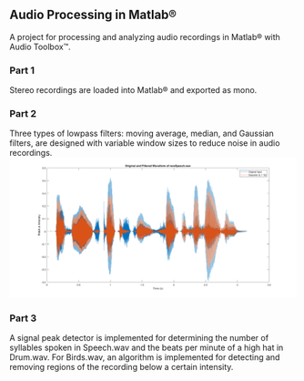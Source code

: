 ## Audio Processing in Matlab&reg;
A project for processing and analyzing audio recordings in Matlab&reg; with Audio Toolbox&trade;.
### Part 1
Stereo recordings are loaded into Matlab&reg; and exported as mono.
### Part 2
Three types of lowpass filters: moving average, median, and Gaussian filters, are designed with variable window sizes to reduce noise in audio recordings.
![Gaussian filter, window size 12](/GaussianFilteredSpeech.png?raw=true "Gaussian filter applied on speech recording, with window size of 12")
### Part 3
A signal peak detector is implemented for determining the number of syllables spoken in Speech.wav and the beats per minute of a high hat in Drum.wav. For Birds.wav, an algorithm is implemented for detecting and removing regions of the recording below a certain intensity.
